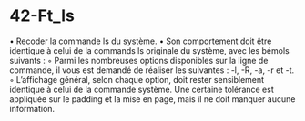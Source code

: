 # 42-Ft_ls

• Recoder la commande ls du système.
• Son comportement doit être identique à celui de la commands ls originale du
système, avec les bémols suivants :
◦ Parmi les nombreuses options disponibles sur la ligne de commande, il vous est
demandé de réaliser les suivantes : -l, -R, -a, -r et -t.
◦ L’affichage général, selon chaque option, doit rester sensiblement identique à 
celui de la commande système. Une certaine tolérance est appliquée sur le 
padding et la mise en page, mais il ne doit manquer aucune information.
